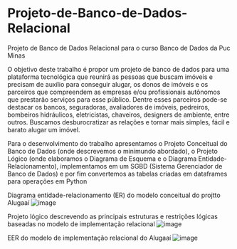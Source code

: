 # Projeto-de-Banco-de-Dados-Relacional
Projeto de Banco de Dados Relacional para o curso Banco de Dados da Puc Minas

O objetivo deste trabalho é propor um projeto de banco de dados para uma plataforma tecnológica que reunirá as pessoas que buscam imóveis e precisam de auxílio para conseguir alugar, os donos de imóveis e os parceiros que compreendem as empresas e/ou profissionais autônomos que prestarão serviços para esse público. Dentre esses parceiros pode-se destacar os bancos, seguradoras, avaliadores de imóveis, pedreiros, bombeiros hidráulicos, eletricistas, chaveiros, designers de ambiente, entre outros. Buscamos desburocratizar as relações e tornar mais simples, fácil e barato alugar um imóvel.

Para o desenvolvimento do trabalho apresentamos o Projeto Conceitual do Banco de Dados (onde descrevemos o minimundo abordado), o Projeto Lógico (onde elaboramos o Diagrama de Esquema e o Diagrama Entidade- Relacionamento), implementamos em um SGBD (Sistema Gerenciador de Banco de Dados) e por fim convertemos as tabelas criadas em dataframes para operações em Python

Diagrama entidade-relacionamento (ER) do modelo conceitual do projtto Alugaaí
![image](https://user-images.githubusercontent.com/131798428/234670897-a4e5d173-41f8-47c9-ba4c-4e35bb08d717.png)

Projeto lógico descrevendo as principais estruturas e restrições lógicas baseadas no modelo de implementação relacional
![image](https://user-images.githubusercontent.com/131798428/234672127-a2f66fb6-db51-458f-8eaf-78a16c20dd41.png)

EER do modelo de implementação relacional do Alugaaí
![image](https://user-images.githubusercontent.com/131798428/234672851-e37a35f2-7638-4cd6-8c1e-3899a17de348.png)

